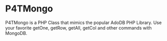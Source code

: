 P4TMongo
========

P4TMongo is a PHP Class that mimics the popular AdoDB PHP Library. Use your favorite getOne, getRow, getAll, getCol and other commands with MongoDB.